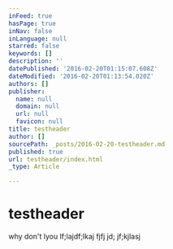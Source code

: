 ```yaml
---
inFeed: true
hasPage: true
inNav: false
inLanguage: null
starred: false
keywords: []
description: ''
datePublished: '2016-02-20T01:15:07.608Z'
dateModified: '2016-02-20T01:13:54.020Z'
authors: []
publisher:
  name: null
  domain: null
  url: null
  favicon: null
title: testheader
author: []
sourcePath: _posts/2016-02-20-testheader.md
published: true
url: testheader/index.html
_type: Article

---
```

# testheader

why don't lyou lf;lajdf;lkaj fjfj jd; jf;kjlasj